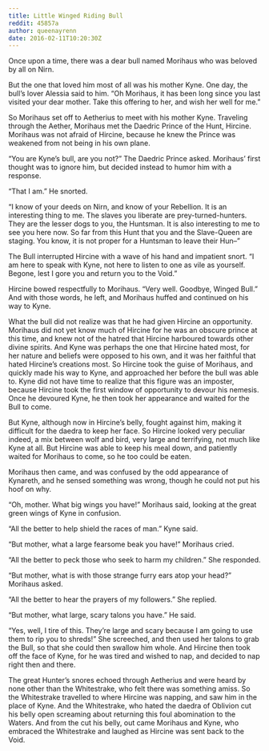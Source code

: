 ```yaml
---
title: Little Winged Riding Bull
reddit: 45857a
author: queenayrenn
date: 2016-02-11T10:20:30Z
---
```


Once upon a time, there was a dear bull named Morihaus who was beloved by all on
Nirn.

But the one that loved him most of all was his mother Kyne. One day, the bull’s
lover Alessia said to him. “Oh Morihaus, it has been long since you last visited
your dear mother. Take this offering to her, and wish her well for me.”

So Morihaus set off to Aetherius to meet with his mother Kyne. Traveling through
the Aether, Morihaus met the Daedric Prince of the Hunt, Hircine. Morihaus was
not afraid of Hircine, because he knew the Prince was weakened from not being in
his own plane.

“You are Kyne’s bull, are you not?” The Daedric Prince asked. Morihaus’ first
thought was to ignore him, but decided instead to humor him with a response.

“That I am.” He snorted.

“I know of your deeds on Nirn, and know of your Rebellion. It is an interesting
thing to me. The slaves you liberate are prey-turned-hunters. They are the
lesser dogs to you, the Huntsman. It is also interesting to me to see you here
now. So far from this Hunt that you and the Slave-Queen are staging. You know,
it is not proper for a Huntsman to leave their Hun–”

The Bull interrupted Hircine with a wave of his hand and impatient snort. “I am
here to speak with Kyne, not here to listen to one as vile as yourself. Begone,
lest I gore you and return you to the Void.”

Hircine bowed respectfully to Morihaus. “Very well. Goodbye, Winged Bull.” And
with those words, he left, and Morihaus huffed and continued on his way to Kyne.

What the bull did not realize was that he had given Hircine an opportunity.
Morihaus did not yet know much of Hircine for he was an obscure prince at this
time, and knew not of the hatred that Hircine harboured towards other divine
spirits. And Kyne was perhaps the one that Hircine hated most, for her nature
and beliefs were opposed to his own, and it was her faithful that hated
Hircine’s creations most. So Hircine took the guise of Morihaus, and quickly
made his way to Kyne, and approached her before the bull was able to. Kyne did
not have time to realize that this figure was an imposter, because Hircine took
the first window of opportunity to devour his nemesis. Once he devoured Kyne, he
then took her appearance and waited for the Bull to come.

But Kyne, although now in Hircine’s belly, fought against him, making it
difficult for the daedra to keep her face. So Hircine looked very peculiar
indeed, a mix between wolf and bird, very large and terrifying, not much like
Kyne at all. But Hircine was able to keep his meal down, and patiently waited
for Morihaus to come, so he too could be eaten.

Morihaus then came, and was confused by the odd appearance of Kynareth, and he
sensed something was wrong, though he could not put his hoof on why.

“Oh, mother. What big wings you have!” Morihaus said, looking at the great green
wings of Kyne in confusion.

“All the better to help shield the races of man.” Kyne said.

“But mother, what a large fearsome beak you have!” Morihaus cried.

“All the better to peck those who seek to harm my children.” She responded.

“But mother, what is with those strange furry ears atop your head?” Morihaus
asked.

“All the better to hear the prayers of my followers.” She replied.

“But mother, what large, scary talons you have.” He said.

“Yes, well, I tire of this. They’re large and scary because I am going to use
them to rip you to shreds!” She screeched, and then used her talons to grab the
Bull, so that she could then swallow him whole. And Hircine then took off the
face of Kyne, for he was tired and wished to nap, and decided to nap right then
and there.

The great Hunter’s snores echoed through Aetherius and were heard by none other
than the Whitestrake, who felt there was something amiss. So the Whitestrake
travelled to where Hircine was napping, and saw him in the place of Kyne. And
the Whitestrake, who hated the daedra of Oblivion cut his belly open screaming
about returning this foul abomination to the Waters. And from the cut his belly,
out came Morihaus and Kyne, who embraced the Whitestrake and laughed as Hircine
was sent back to the Void.
